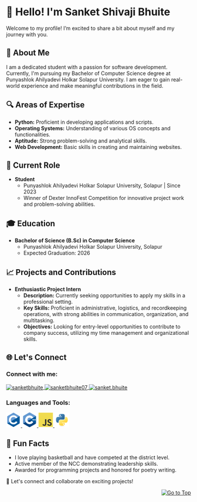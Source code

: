# 👋 Hello! I'm Sanket Shivaji Bhuite

Welcome to my profile! I’m excited to share a bit about myself and my journey with you.

## 🌟 About Me

I am a dedicated student with a passion for software development. Currently, I'm pursuing my Bachelor of Computer Science degree at Punyashlok Ahilyadevi Holkar Solapur University. I am eager to gain real-world experience and make meaningful contributions in the field.

## 🔍 Areas of Expertise

- **Python:** Proficient in developing applications and scripts.
- **Operating Systems:** Understanding of various OS concepts and functionalities.
- **Aptitude:** Strong problem-solving and analytical skills.
- **Web Development:** Basic skills in creating and maintaining websites.

## 💼 Current Role

- **Student**
  - Punyashlok Ahilyadevi Holkar Solapur University, Solapur | Since 2023
  - Winner of Dexter InnoFest Competition for innovative project work and problem-solving abilities.

## 🎓 Education

- **Bachelor of Science (B.Sc) in Computer Science**
  - Punyashlok Ahilyadevi Holkar Solapur University, Solapur
  - Expected Graduation: 2026

## 📈 Projects and Contributions

- **Enthusiastic Project Intern**
  - **Description:** Currently seeking opportunities to apply my skills in a professional setting.
  - **Key Skills:** Proficient in administrative, logistics, and recordkeeping operations, with strong abilities in communication, organization, and multitasking.
  - **Objectives:** Looking for entry-level opportunities to contribute to company success, utilizing my time management and organizational skills.

## 🌐 Let's Connect

<h3 align="left">Connect with me:</h3>
<p align="left">
  <a href="https://linkedin.com/in/sanketbhuite" target="_blank">
    <img align="center" src="https://raw.githubusercontent.com/rahuldkjain/github-profile-readme-generator/master/src/images/icons/Social/linked-in-alt.svg" alt="sanketbhuite" height="30" width="40" />
  </a>
  <a href="https://fb.com/sanketbhuite07" target="_blank">
    <img align="center" src="https://raw.githubusercontent.com/rahuldkjain/github-profile-readme-generator/master/src/images/icons/Social/facebook.svg" alt="sanketbhuite07" height="30" width="40" />
  </a>
  <a href="https://instagram.com/sanket.bhuite" target="_blank">
    <img align="center" src="https://raw.githubusercontent.com/rahuldkjain/github-profile-readme-generator/master/src/images/icons/Social/instagram.svg" alt="sanket.bhuite" height="30" width="40" />
  </a>
</p>

<h3 align="left">Languages and Tools:</h3>
<p align="left"> 
  <a href="https://www.cprogramming.com/" target="_blank" rel="noreferrer">
    <img src="https://raw.githubusercontent.com/devicons/devicon/master/icons/c/c-original.svg" alt="c" width="40" height="40"/> 
  </a> 
  <a href="https://www.w3schools.com/cpp/" target="_blank" rel="noreferrer"> 
    <img src="https://raw.githubusercontent.com/devicons/devicon/master/icons/cplusplus/cplusplus-original.svg" alt="cplusplus" width="40" height="40"/> 
  </a> 
  <a href="https://developer.mozilla.org/en-US/docs/Web/JavaScript" target="_blank" rel="noreferrer"> 
    <img src="https://raw.githubusercontent.com/devicons/devicon/master/icons/javascript/javascript-original.svg" alt="javascript" width="40" height="40"/> 
  </a> 
  <a href="https://www.python.org" target="_blank" rel="noreferrer"> 
    <img src="https://raw.githubusercontent.com/devicons/devicon/master/icons/python/python-original.svg" alt="python" width="40" height="40"/> 
  </a> 
</p>

## 🌱 Fun Facts

- I love playing basketball and have competed at the district level.
- Active member of the NCC demonstrating leadership skills.
- Awarded for programming projects and honored for poetry writing.

🌱 Let's connect and collaborate on exciting projects!
<p align="right"><a href="#top"><img src="https://img.shields.io/static/v1?label&message=Go+to+Top&color=0b6ab3&style=flat&logo" alt="Go to Top" /></a></p>